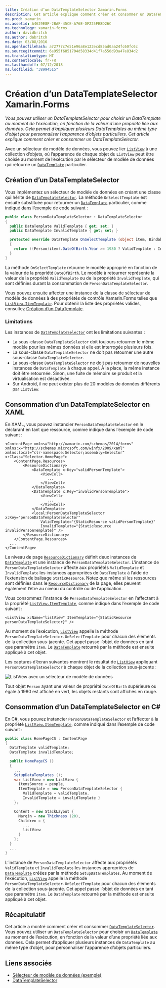 ```yaml
---
title: Création d’un DataTemplateSelector Xamarin.Forms
description: Cet article explique comment créer et consommer un DataTemplateSelector, qui permet de choisir un DataTemplate au moment de l’exécution, en fonction de la valeur d’une propriété liée aux données.
ms.prod: xamarin
ms.assetid: A4629E8F-2BAF-45CE-A76E-DF225FE8D26C
ms.technology: xamarin-forms
author: davidbritch
ms.author: dabritch
ms.date: 03/08/2016
ms.openlocfilehash: a72777c7e51e96a8e123ecd85ad0aa24fc60fc6c
ms.sourcegitcommit: 6e955f6851794d58334d41f7a550d93a47e834d2
ms.translationtype: HT
ms.contentlocale: fr-FR
ms.lasthandoff: 07/12/2018
ms.locfileid: "38994515"
---
```

# <a name="creating-a-xamarinforms-datatemplateselector"></a>Création d’un DataTemplateSelector Xamarin.Forms

_Vous pouvez utiliser un DataTemplateSelector pour choisir un DataTemplate au moment de l’exécution, en fonction de la valeur d’une propriété liée aux données. Cela permet d’appliquer plusieurs DataTemplates au même type d’objet pour personnaliser l’apparence d’objets particuliers. Cet article explique comment créer et consommer un DataTemplateSelector._

Avec un sélecteur de modèle de données, vous pouvez lier [`ListView`](xref:Xamarin.Forms.ListView) à une collection d’objets, où l’apparence de chaque objet du `ListView` peut être choisie au moment de l’exécution par le sélecteur de modèle de données qui retourne un [`DataTemplate`](xref:Xamarin.Forms.DataTemplate) particulier.

## <a name="creating-a-datatemplateselector"></a>Création d’un DataTemplateSelector

Vous implémentez un sélecteur de modèle de données en créant une classe qui hérite de [`DataTemplateSelector`](xref:Xamarin.Forms.DataTemplateSelector). La méthode `OnSelectTemplate` est ensuite substituée pour retourner un [`DataTemplate`](xref:Xamarin.Forms.DataTemplate) particulier, comme indiqué dans l’exemple de code suivant :

```csharp
public class PersonDataTemplateSelector : DataTemplateSelector
{
  public DataTemplate ValidTemplate { get; set; }
  public DataTemplate InvalidTemplate { get; set; }

  protected override DataTemplate OnSelectTemplate (object item, BindableObject container)
  {
    return ((Person)item).DateOfBirth.Year >= 1980 ? ValidTemplate : InvalidTemplate;
  }
}
```

La méthode `OnSelectTemplate` retourne le modèle approprié en fonction de la valeur de la propriété `DateOfBirth`. Le modèle à retourner représente la valeur de la propriété `ValidTemplate` ou de la propriété `InvalidTemplate`, qui sont définies durant la consommation de `PersonDataTemplateSelector`.

Vous pouvez ensuite affecter une instance de la classe de sélecteur de modèle de données à des propriétés de contrôle Xamarin.Forms telles que [`ListView.ItemTemplate`](xref:Xamarin.Forms.ItemsView`1). Pour obtenir la liste des propriétés valides, consultez [Création d’un DataTemplate](~/xamarin-forms/app-fundamentals/templates/data-templates/creating.md).

### <a name="limitations"></a>Limitations

Les instances de [`DataTemplateSelector`](xref:Xamarin.Forms.DataTemplateSelector) ont les limitations suivantes :

- La sous-classe `DataTemplateSelector` doit toujours retourner le même modèle pour les mêmes données si elle est interrogée plusieurs fois.
- La sous-classe `DataTemplateSelector` ne doit pas retourner une autre sous-classe `DataTemplateSelector`.
- La sous-classe `DataTemplateSelector` ne doit pas retourner de nouvelles instances de `DataTemplate` à chaque appel. À la place, la même instance doit être retournée. Sinon, une fuite de mémoire se produit et la virtualisation est désactivée.
- Sur Android, il ne peut exister plus de 20 modèles de données différents par `ListView`.

## <a name="consuming-a-datatemplateselector-in-xaml"></a>Consommation d’un DataTemplateSelector en XAML

En XAML, vous pouvez instancier `PersonDataTemplateSelector` en le déclarant en tant que ressource, comme indiqué dans l’exemple de code suivant :

```xaml
<ContentPage xmlns="http://xamarin.com/schemas/2014/forms" xmlns:x="http://schemas.microsoft.com/winfx/2009/xaml" xmlns:local="clr-namespace:Selector;assembly=Selector" x:Class="Selector.HomePage">
    <ContentPage.Resources>
        <ResourceDictionary>
            <DataTemplate x:Key="validPersonTemplate">
                <ViewCell>
                   ...
                </ViewCell>
            </DataTemplate>
            <DataTemplate x:Key="invalidPersonTemplate">
                <ViewCell>
                   ...
                </ViewCell>
            </DataTemplate>
            <local:PersonDataTemplateSelector x:Key="personDataTemplateSelector"
                ValidTemplate="{StaticResource validPersonTemplate}"
                InvalidTemplate="{StaticResource invalidPersonTemplate}" />
        </ResourceDictionary>
    </ContentPage.Resources>
  ...
</ContentPage>
```

Le niveau de page [`ResourceDictionary`](xref:Xamarin.Forms.ResourceDictionary) définit deux instances de [`DataTemplate`](xref:Xamarin.Forms.DataTemplate) et une instance de `PersonDataTemplateSelector`. L’instance de `PersonDataTemplateSelector` affecte aux propriétés `ValidTemplate` et `InvalidTemplate` les instances appropriées de `DataTemplate` à l’aide de l’extension de balisage `StaticResource`. Notez que même si les ressources sont définies dans le [`ResourceDictionary`](xref:Xamarin.Forms.ResourceDictionary) de la page, elles peuvent également l’être au niveau du contrôle ou de l’application.

Vous consommez l’instance de `PersonDataTemplateSelector` en l’affectant à la propriété [`ListView.ItemTemplate`](xref:Xamarin.Forms.ItemsView`1), comme indiqué dans l’exemple de code suivant :

```xaml
<ListView x:Name="listView" ItemTemplate="{StaticResource personDataTemplateSelector}" />
```

Au moment de l’exécution, [`ListView`](xref:Xamarin.Forms.ListView) appelle la méthode `PersonDataTemplateSelector.OnSelectTemplate` pour chacun des éléments de la collection sous-jacente. Cet appel passe l’objet de données en tant que paramètre `item`. Le [`DataTemplate`](xref:Xamarin.Forms.DataTemplate) retourné par la méthode est ensuite appliqué à cet objet.

Les captures d’écran suivantes montrent le résultat de [`ListView`](xref:Xamarin.Forms.ListView) appliquant `PersonDataTemplateSelector` à chaque objet de la collection sous-jacente :

![](selector-images/data-template-selector.png "ListView avec un sélecteur de modèle de données")

Tout objet `Person` ayant une valeur de propriété `DateOfBirth` supérieure ou égale à 1980 est affiché en vert, les objets restants sont affichés en rouge.

## <a name="consuming-a-datatemplateselector-in-cnum"></a>Consommation d’un DataTemplateSelector en C&num;

En C#, vous pouvez instancier `PersonDataTemplateSelector` et l’affecter à la propriété [`ListView.ItemTemplate`](xref:Xamarin.Forms.ItemsView`1), comme indiqué dans l’exemple de code suivant :

```csharp
public class HomePageCS : ContentPage
{
  DataTemplate validTemplate;
  DataTemplate invalidTemplate;

  public HomePageCS ()
  {
    ...
    SetupDataTemplates ();
    var listView = new ListView {
      ItemsSource = people,
      ItemTemplate = new PersonDataTemplateSelector {
        ValidTemplate = validTemplate,
        InvalidTemplate = invalidTemplate }
    };

    Content = new StackLayout {
      Margin = new Thickness (20),
      Children = {
        ...
        listView
      }
    };
  }
  ...  
}
```

L’instance de `PersonDataTemplateSelector` affecte aux propriétés `ValidTemplate` et `InvalidTemplate` les instances appropriées de [`DataTemplate`](xref:Xamarin.Forms.DataTemplate) créées par la méthode `SetupDataTemplates`. Au moment de l’exécution, [`ListView`](xref:Xamarin.Forms.ListView) appelle la méthode `PersonDataTemplateSelector.OnSelectTemplate` pour chacun des éléments de la collection sous-jacente. Cet appel passe l’objet de données en tant que paramètre `item`. Le `DataTemplate` retourné par la méthode est ensuite appliqué à cet objet.

## <a name="summary"></a>Récapitulatif

Cet article a montré comment créer et consommer [`DataTemplateSelector`](xref:Xamarin.Forms.DataTemplateSelector). Vous pouvez utiliser un `DataTemplateSelector` pour choisir un [`DataTemplate`](xref:Xamarin.Forms.DataTemplate) au moment de l’exécution, en fonction de la valeur d’une propriété liée aux données. Cela permet d’appliquer plusieurs instances de `DataTemplate` au même type d’objet, pour personnaliser l’apparence d’objets particuliers.


## <a name="related-links"></a>Liens associés

- [Sélecteur de modèle de données (exemple)](https://developer.xamarin.com/samples/xamarin-forms/templates/datatemplateselector/)
- [DataTemplateSelector](xref:Xamarin.Forms.DataTemplateSelector)
